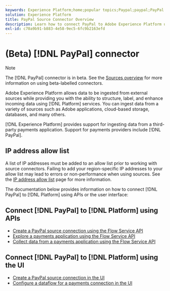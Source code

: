 ```yaml
---
keywords: Experience Platform;home;popular topics;Paypal;paypal;PayPal
solution: Experience Platform
title: PayPal Source Connector Overview
description: Learn how to connect PayPal to Adobe Experience Platform using APIs or the user interface.
exl-id: c70a9b91-b883-4e58-9ec5-6fc9b2163efd
---
```

# (Beta) [!DNL PayPal] connector

>[!NOTE]
>
>The [!DNL PayPal] connector is in beta. See the [Sources overview](../../home.md#terms-and-conditions) for more information on using beta-labelled connectors.

Adobe Experience Platform allows data to be ingested from external sources while providing you with the ability to structure, label, and enhance incoming data using [!DNL Platform] services. You can ingest data from a variety of sources such as Adobe applications, cloud-based storage, databases, and many others.

[!DNL Experience Platform] provides support for ingesting data from a third-party payments application. Support for payments providers include [!DNL PayPal].

## IP address allow list

A list of IP addresses must be added to an allow list prior to working with source connectors. Failing to add your region-specific IP addresses to your allow list may lead to errors or non-performance when using sources. See the [IP address allow list](../../ip-address-allow-list.md) page for more information.

The documentation below provides information on how to connect [!DNL PayPal] to [!DNL Platform] using APIs or the user interface:

## Connect [!DNL PayPal] to [!DNL Platform] using APIs

- [Create a PayPal source connection using the Flow Service API](../../tutorials/api/create/payments/paypal.md)
- [Explore a payments application using the Flow Service API](../../tutorials/api/explore/payments.md)
- [Collect data from a payments application using the Flow Service API](../../tutorials/api/collect/payments.md)

## Connect [!DNL PayPal] to [!DNL Platform] using the UI

- [Create a PayPal source connection in the UI](../../tutorials/ui/create/payments/paypal.md)
- [Configure a dataflow for a payments connection in the UI](../../tutorials/ui/dataflow/payments.md)

